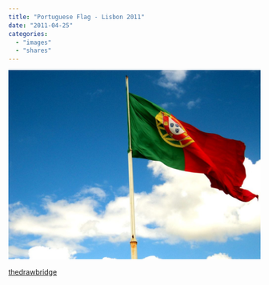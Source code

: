 ```yaml
---
title: "Portuguese Flag - Lisbon 2011"
date: "2011-04-25"
categories: 
  - "images"
  - "shares"
---
```


![](images/tumblr_lk0x2v1oJw1qfuvbxo1_1280-1024x768.jpg)

[thedrawbridge](http://thedrawbridge.tumblr.com/post/4817530462)
